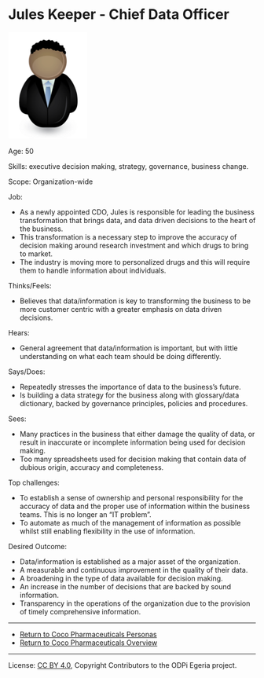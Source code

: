 <!-- SPDX-License-Identifier: CC-BY-4.0 -->
<!-- Copyright Contributors to the ODPi Egeria project. -->

# Jules Keeper - Chief Data Officer

![Icon](jules-keeper.png)

Age: 50

Skills: executive decision making, strategy, governance, business change.

Scope: Organization-wide

Job:
* As a newly appointed CDO, Jules is responsible for leading the
business transformation that brings data, and data driven decisions
to the heart of the business.  
* This transformation is a necessary step to improve the accuracy
of decision making around research investment and which drugs to bring to market.
* The industry is moving more to personalized drugs and this
will require them to handle information about individuals.

Thinks/Feels:
* Believes that data/information is key to transforming the business
to be more customer centric with a greater emphasis on data driven decisions.

Hears:
* General agreement that data/information is important,
but with little understanding on what each team should be doing differently.

Says/Does:
* Repeatedly stresses the importance of data to the business’s future.
* Is building a data strategy for the business along with
glossary/data dictionary,
backed by governance principles, policies and procedures.

Sees:
* Many practices in the business that either damage the quality of data,
or result in inaccurate or incomplete information being used for
decision making.
* Too many spreadsheets used for decision making that contain
data of dubious origin, accuracy and completeness.

Top challenges:
* To establish a sense of ownership and personal responsibility
for the accuracy of data and the proper use of information within
the business teams.  This is no longer an “IT problem”.
* To automate as much of the management of information as
possible whilst still enabling flexibility in the use of information.

Desired Outcome:
* Data/information is established as a major asset of the organization.
* A measurable and continuous improvement in the quality of their data.
* A broadening in the type of data available for decision making.
* An increase in the number of decisions that are backed by sound information.
* Transparency in the operations of the organization due to the
provision of timely comprehensive information.


----
* [Return to Coco Pharmaceuticals Personas](.)
* [Return to Coco Pharmaceuticals Overview](..)

----
License: [CC BY 4.0](https://creativecommons.org/licenses/by/4.0/),
Copyright Contributors to the ODPi Egeria project.
